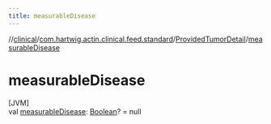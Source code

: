 ```yaml
---
title: measurableDisease
---
```

//[clinical](../../../index.html)/[com.hartwig.actin.clinical.feed.standard](../index.html)/[ProvidedTumorDetail](index.html)/[measurableDisease](measurable-disease.html)



# measurableDisease



[JVM]\
val [measurableDisease](measurable-disease.html): [Boolean](https://kotlinlang.org/api/latest/jvm/stdlib/kotlin/-boolean/index.html)? = null




